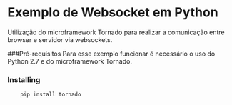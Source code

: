 # Exemplo de Websocket em Python
Utilização do microframework Tornado para realizar a comunicação entre browser e servidor via websockets.

###Pré-requisitos
Para esse exemplo funcionar é necessário o uso do Python 2.7 e do microframework Tornado.

### Installing
```
	pip install tornado
```